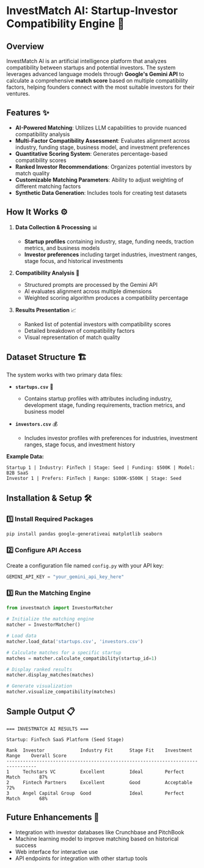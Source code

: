 # InvestMatch AI: Startup-Investor Compatibility Engine 🚀

## Overview
InvestMatch AI is an artificial intelligence platform that analyzes compatibility between startups and potential investors. The system leverages advanced language models through **Google's Gemini API** to calculate a comprehensive **match score** based on multiple compatibility factors, helping founders connect with the most suitable investors for their ventures.

## Features ✨
- **AI-Powered Matching**: Utilizes LLM capabilities to provide nuanced compatibility analysis
- **Multi-Factor Compatibility Assessment**: Evaluates alignment across industry, funding stage, business model, and investment preferences
- **Quantitative Scoring System**: Generates percentage-based compatibility scores
- **Ranked Investor Recommendations**: Organizes potential investors by match quality
- **Customizable Matching Parameters**: Ability to adjust weighting of different matching factors
- **Synthetic Data Generation**: Includes tools for creating test datasets

## How It Works ⚙️
1. **Data Collection & Processing** 📊  
   - **Startup profiles** containing industry, stage, funding needs, traction metrics, and business models
   - **Investor preferences** including target industries, investment ranges, stage focus, and historical investments

2. **Compatibility Analysis** 🎯  
   - Structured prompts are processed by the Gemini API
   - AI evaluates alignment across multiple dimensions
   - Weighted scoring algorithm produces a compatibility percentage

3. **Results Presentation** 📈  
   - Ranked list of potential investors with compatibility scores
   - Detailed breakdown of compatibility factors
   - Visual representation of match quality

## Dataset Structure 🏗️
The system works with two primary data files:

- **`startups.csv`** 🏢  
  - Contains startup profiles with attributes including industry, development stage, funding requirements, traction metrics, and business model
  
- **`investors.csv`** 💰  
  - Includes investor profiles with preferences for industries, investment ranges, stage focus, and investment history

**Example Data:**
```
Startup 1 | Industry: FinTech | Stage: Seed | Funding: $500K | Model: B2B SaaS
Investor 1 | Prefers: FinTech | Range: $100K-$500K | Stage: Seed
```

## Installation & Setup 🛠️
### 1️⃣ Install Required Packages
```bash
pip install pandas google-generativeai matplotlib seaborn
```

### 2️⃣ Configure API Access
Create a configuration file named `config.py` with your API key:
```python
GEMINI_API_KEY = "your_gemini_api_key_here"
```

### 3️⃣ Run the Matching Engine
```python
from investmatch import InvestorMatcher

# Initialize the matching engine
matcher = InvestorMatcher()

# Load data
matcher.load_data('startups.csv', 'investors.csv')

# Calculate matches for a specific startup
matches = matcher.calculate_compatibility(startup_id=1)

# Display ranked results
matcher.display_matches(matches)

# Generate visualization
matcher.visualize_compatibility(matches)
```

## Sample Output 📋
```
=== INVESTMATCH AI RESULTS ===

Startup: FinTech SaaS Platform (Seed Stage)

Rank  Investor             Industry Fit      Stage Fit    Investment Range    Overall Score
---------------------------------------------------------------------------------
1     Techstars VC         Excellent         Ideal        Perfect Match       87%        
2     Fintech Partners     Excellent         Good         Acceptable          72%        
3     Angel Capital Group  Good              Ideal        Perfect Match       68%    
```

## Future Enhancements 🔮
- Integration with investor databases like Crunchbase and PitchBook
- Machine learning model to improve matching based on historical success
- Web interface for interactive use
- API endpoints for integration with other startup tools
